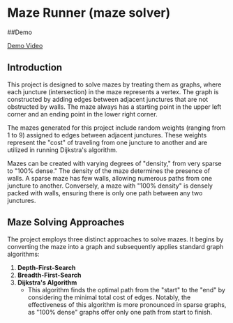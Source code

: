 # Maze Runner (maze solver)

##Demo 

[Demo Video](https://youtu.be/YEMhajQu8uQ)

## Introduction

This project is designed to solve mazes by treating them as graphs, where each juncture (intersection) in the maze represents a vertex. The graph is constructed by adding edges between adjacent junctures that are not obstructed by walls. The maze always has a starting point in the upper left corner and an ending point in the lower right corner.

The mazes generated for this project include random weights (ranging from 1 to 9) assigned to edges between adjacent junctures. These weights represent the "cost" of traveling from one juncture to another and are utilized in running Dijkstra's algorithm.

Mazes can be created with varying degrees of "density," from very sparse to "100% dense." The density of the maze determines the presence of walls. A sparse maze has few walls, allowing numerous paths from one juncture to another. Conversely, a maze with "100% density" is densely packed with walls, ensuring there is only one path between any two junctures.

## Maze Solving Approaches

The project employs three distinct approaches to solve mazes. It begins by converting the maze into a graph and subsequently applies standard graph algorithms:

1. **Depth-First-Search**
2. **Breadth-First-Search**
3. **Dijkstra's Algorithm**
   - This algorithm finds the optimal path from the "start" to the "end" by considering the minimal total cost of edges. Notably, the effectiveness of this algorithm is more pronounced in sparse graphs, as "100% dense" graphs offer only one path from start to finish.
